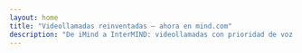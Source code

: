 ```yaml
---
layout: home
title: "Videollamadas reinventadas — ahora en mind.com"
description: "De iMind a InterMIND: videollamadas con prioridad de voz e interpretación en tiempo real impulsada por IA."
---
```


<HeroSection
  title="Videollamadas reinventadas <br>— ahora en **mind.com**"
  text="De iMind a InterMIND: videollamadas con prioridad de voz y traducción simultánea del habla.">
<NavButton buttonLabel="Más información" buttonClass="brand" to="/" />
<NavButton buttonLabel="Asistente" buttonClass="alt" to="/chat" />
</HeroSection>